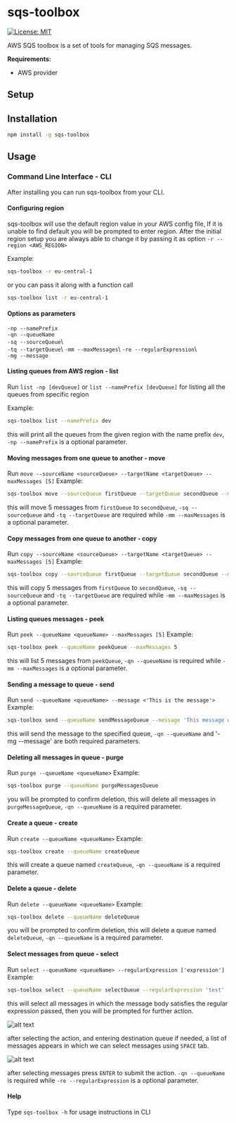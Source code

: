 # sqs-toolbox

[![License: MIT](https://img.shields.io/badge/License-MIT-yellow.svg)](https://opensource.org/licenses/MIT)

AWS SQS toolbox is a set of tools for managing SQS messages.

**Requirements:**

- AWS provider

## Setup

## Installation

```sh
npm install -g sqs-toolbox
```

## Usage

### Command Line Interface - CLI

After installing you can run sqs-toolbox from your CLI.

#### Configuring region

sqs-toolbox will use the default region value in your AWS config file,
If it is unable to find default you will be prompted to enter region.
After the initial region setup you are always able to change it by passing it as option `-r --region <AWS_REGION>`

Example:

```sh
sqs-toolbox -r eu-central-1
```

or you can pass it along with a function call

```sh
sqs-toolbox list -r eu-central-1
```

#### Options as parameters

`-np --namePrefix`\
`-qn --queueName`\
`-sq --sourceQueue`\  
`-tq --targetQueue`\ 
`-mm --maxMessages`\ 
`-re --regularExpression`\  
`-mg --message`

#### Listing queues from AWS region - list

Run `list -np [devQueue]` or `list --namePrefix [devQueue]` for listing all the queues from specific region

Example:

```sh
sqs-toolbox list --namePrefix dev
```

this will print all the queues from the given region with the name prefix `dev`, `-np --namePrefix` is a optional parameter.

#### Moving messages from one queue to another - move

Run `move --sourceName <sourceQueue> --targetName <targetQueue> --maxMessages [5]`
Example:

```sh
sqs-toolbox move --sourceQueue firstQueue --targetQueue secondQueue --maxMessages 5
```

this will move 5 messages from `firstQueue` to `secondQueue`, `-sq --sourceQueue` and `-tq --targetQueue` are required while `-mm --maxMessages` is a optional parameter.

#### Copy messages from one queue to another - copy

Run `copy --sourceName <sourceQueue> --targetName <targetQueue> --maxMessages [5]`
Example:

```sh
sqs-toolbox copy --sourceQueue firstQueue --targetQueue secondQueue --maxMessages 5
```

this will copy 5 messages from `firstQueue` to `secondQueue`, `-sq --sourceQueue` and `-tq --targetQueue` are required while `-mm --maxMessages` is a optional parameter.

#### Listing queues messages - peek

Run `peek --queueName <queueName> --maxMessages [5]`
Example:

```sh
sqs-toolbox peek --queueName peekQueue --maxMessages 5
```

this will list 5 messages from `peekQueue`, `-qn --queueName` is required while `-mm --maxMessages` is a optional parameter.

#### Sending a message to queue - send

Run `send --queueName <queueName> --message <'This is the message'>`
Example:

```sh
sqs-toolbox send --queueName sendMessageQueue --message 'This message will be sent to sendMessageQueue'
```

this will send the message to the specified queue, `-qn --queueName` and '-mg --message' are both required parameters.

#### Deleting all messages in queue - purge

Run `purge --queueName <queueName>`
Example:

```sh
sqs-toolbox purge --queueName purgeMessagesQueue
```

you will be prompted to confirm deletion, this will delete all messages in `purgeMessageQueue`, `-qn --queueName` is a required parameter.

#### Create a queue - create

Run `create --queueName <queueName>`
Example:

```sh
sqs-toolbox create --queueName createQueue
```

this will create a queue named `createQueue`, `-qn --queueName` is a required parameter.

#### Delete a queue - delete

Run `delete --queueName <queueName>`
Example:

```sh
sqs-toolbox delete --queueName deleteQueue
```

you will be prompted to confirm deletion, this will delete a queue named `deleteQueue`, `-qn --queueName` is a required parameter.

#### Select messages from queue - select

Run `select --queueName <queueName> --regularExpression ['expression']`
Example:

```sh
sqs-toolbox select --queueName selectQueue --regularExpression 'test'
```

this will select all messages in which the message body satisfies the regular expression passed, then you will be prompted for further action.

![alt text](https://user-images.githubusercontent.com/18051308/87155361-1da13b00-c2bb-11ea-9c9a-ffb71bd0a289.png)

after selecting the action, and entering destination queue if needed, a list of messages appears in which we can select messages using `SPACE` tab.

![alt text](https://user-images.githubusercontent.com/18051308/87155705-b8017e80-c2bb-11ea-8d31-f872a1953d7b.png)

after selecting messages press `ENTER` to submit the action. `-qn --queueName` is required while `-re --regularExpression` is a optional parameter.

#### Help

Type `sqs-toolbox -h` for usage instructions in CLI
